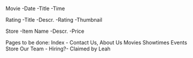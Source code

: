 Movie
-Date
-Title
-Time

Rating
-Title
-Descr.
-Rating
-Thumbnail

Store
-Item Name
-Descr.
-Price

Pages to be done:
Index - Contact Us, About Us
Movies
Showtimes
Events
Store
Our Team - Hiring?- Claimed by Leah 

